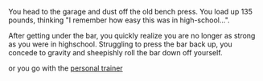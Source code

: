 You head to the garage and dust off the old bench press. You load up 135 pounds, 
thinking "I remember how easy this was in high-school...".

After getting under the bar, you quickly realize you are no longer as strong as
you were in highschool. Struggling to press the bar back up, you concede to gravity
and sheepishly roll the bar down off yourself.

or you go with the [personal trainer](https://github.com/cvillere/create-your-own-adventure/blob/local-user/english/work-out/personal-trainer/personal_trainer.md)